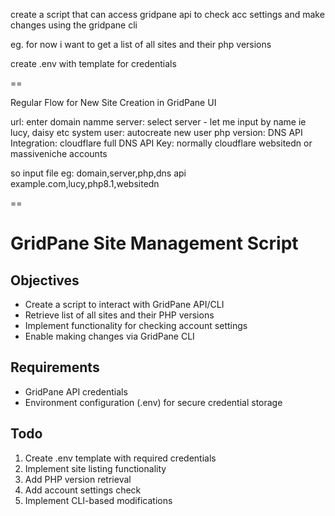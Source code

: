 create a script that can access gridpane api to check acc settings and make changes using the gridpane cli

eg. for now i want to get a list of all sites and their php versions 

create .env with template for credentials

==

Regular Flow for New Site Creation in GridPane UI

url: enter domain namme
server: select server - let me input by name ie lucy, daisy etc
system user: autocreate new user
php version: 
DNS API Integration: cloudflare full
DNS API Key: normally cloudflare websitedn or massiveniche accounts

so input file eg:
domain,server,php,dns api
example.com,lucy,php8.1,websitedn

==

# GridPane Site Management Script

## Objectives
- Create a script to interact with GridPane API/CLI
- Retrieve list of all sites and their PHP versions
- Implement functionality for checking account settings
- Enable making changes via GridPane CLI

## Requirements
- GridPane API credentials
- Environment configuration (.env) for secure credential storage

## Todo
1. Create .env template with required credentials
2. Implement site listing functionality
3. Add PHP version retrieval
4. Add account settings check
5. Implement CLI-based modifications


